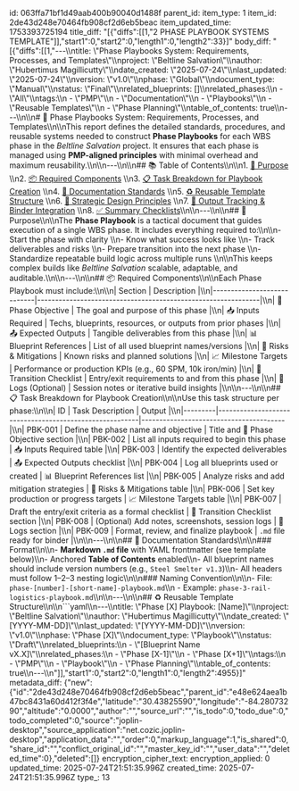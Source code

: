 id: 063ffa71bf1d49aab400b90040d1488f
parent_id: 
item_type: 1
item_id: 2de43d248e70464fb908cf2d6eb5beac
item_updated_time: 1753393725194
title_diff: "[{\"diffs\":[[1,\"2 PHASE PLAYBOOK SYSTEMS TEMPLATE\"]],\"start1\":0,\"start2\":0,\"length1\":0,\"length2\":33}]"
body_diff: "[{\"diffs\":[[1,\"---\\\ntitle: \\\"Phase Playbooks System: Requirements, Processes, and Templates\\\"\\\nproject: \\\"Beltline Salvation\\\"\\\nauthor: \\\"Hubertimus Magillicutty\\\"\\\ndate_created: \\\"2025-07-24\\\"\\\nlast_updated: \\\"2025-07-24\\\"\\\nversion: \\\"v1.0\\\"\\\nphase: \\\"Global\\\"\\\ndocument_type: \\\"Manual\\\"\\\nstatus: \\\"Final\\\"\\\nrelated_blueprints: []\\\nrelated_phases:\\\n  - \\\"All\\\"\\\ntags:\\\n  - \\\"PMP\\\"\\\n  - \\\"Documentation\\\"\\\n  - \\\"Playbooks\\\"\\\n  - \\\"Reusable Templates\\\"\\\n  - \\\"Phase Planning\\\"\\\ntable_of_contents: true\\\n---\\\n\\\n# 🔧 Phase Playbooks System: Requirements, Processes, and Templates\\\n\\\nThis report defines the detailed standards, procedures, and reusable systems needed to construct **Phase Playbooks** for each WBS phase in the *Beltline Salvation* project. It ensures that each phase is managed using **PMP-aligned principles** with minimal overhead and maximum reusability.\\\n\\\n---\\\n\\\n## 📚 Table of Contents\\\n\\\n1. [🎯 Purpose](#-purpose)  \\\n2. [📦 Required Components](#-required-components)  \\\n3. [📋 Task Breakdown for Playbook Creation](#-task-breakdown-for-playbook-creation)  \\\n4. [📐 Documentation Standards](#-documentation-standards)  \\\n5. [♻️ Reusable Template Structure](#-reusable-template-structure)  \\\n6. [🧠 Strategic Design Principles](#-strategic-design-principles)  \\\n7. [📎 Output Tracking & Binder Integration](#-output-tracking--binder-integration)  \\\n8. [✅ Summary Checklists](#-summary-checklists)\\\n\\\n---\\\n\\\n## 🎯 Purpose\\\n\\\nThe **Phase Playbook** is a tactical document that guides execution of a single WBS phase. It includes everything required to:\\\n\\\n- Start the phase with clarity  \\\n- Know what success looks like  \\\n- Track deliverables and risks  \\\n- Prepare transition into the next phase  \\\n- Standardize repeatable build logic across multiple runs  \\\n\\\nThis keeps complex builds like *Beltline Salvation* scalable, adaptable, and auditable.\\\n\\\n---\\\n\\\n## 📦 Required Components\\\n\\\nEach Phase Playbook must include:\\\n\\\n| Section                    | Description                                                  |\\\n|----------------------------|--------------------------------------------------------------|\\\n| 🎯 Phase Objective         | The goal and purpose of this phase                           |\\\n| 📥 Inputs Required         | Techs, blueprints, resources, or outputs from prior phases   |\\\n| 📤 Expected Outputs        | Tangible deliverables from this phase                        |\\\n| 📊 Blueprint References    | List of all used blueprint names/versions                    |\\\n| 🧩 Risks & Mitigations     | Known risks and planned solutions                           |\\\n| 📈 Milestone Targets       | Performance or production KPIs (e.g., 60 SPM, 10k iron/min)  |\\\n| 🔁 Transition Checklist    | Entry/exit requirements to and from this phase               |\\\n| 📝 Logs (Optional)         | Session notes or iterative build insights                    |\\\n\\\n---\\\n\\\n## 📋 Task Breakdown for Playbook Creation\\\n\\\nUse this task structure per phase:\\\n\\\n| ID      | Task Description                                      | Output                                |\\\n|---------|--------------------------------------------------------|----------------------------------------|\\\n| PBK-001 | Define the phase name and objective                    | Title and 🎯 Phase Objective section   |\\\n| PBK-002 | List all inputs required to begin this phase           | 📥 Inputs Required table               |\\\n| PBK-003 | Identify the expected deliverables                     | 📤 Expected Outputs checklist          |\\\n| PBK-004 | Log all blueprints used or created                     | 📊 Blueprint References list           |\\\n| PBK-005 | Analyze risks and add mitigation strategies            | 🧩 Risks & Mitigations table           |\\\n| PBK-006 | Set key production or progress targets                 | 📈 Milestone Targets table             |\\\n| PBK-007 | Draft the entry/exit criteria as a formal checklist    | 🔁 Transition Checklist section        |\\\n| PBK-008 | (Optional) Add notes, screenshots, session logs        | 📝 Logs section                        |\\\n| PBK-009 | Format, review, and finalize playbook                  | `.md` file ready for binder            |\\\n\\\n---\\\n\\\n## 📐 Documentation Standards\\\n\\\n### Format\\\n\\\n- **Markdown `.md` file** with YAML frontmatter (see template below)\\\n- Anchored **Table of Contents** enabled\\\n- All blueprint names should include version numbers (e.g., `Steel Smelter v1.3`)\\\n- All headers must follow 1–2–3 nesting logic\\\n\\\n### Naming Convention\\\n\\\n- File: `phase-[number]-[short-name]-playbook.md`\\\n  - Example: `phase-3-rail-logistics-playbook.md`\\\n\\\n---\\\n\\\n## ♻️ Reusable Template Structure\\\n\\\n```yaml\\\n---\\\ntitle: \\\"Phase [X] Playbook: [Name]\\\"\\\nproject: \\\"Beltline Salvation\\\"\\\nauthor: \\\"Hubertimus Magillicutty\\\"\\\ndate_created: \\\"[YYYY-MM-DD]\\\"\\\nlast_updated: \\\"[YYYY-MM-DD]\\\"\\\nversion: \\\"v1.0\\\"\\\nphase: \\\"Phase [X]\\\"\\\ndocument_type: \\\"Playbook\\\"\\\nstatus: \\\"Draft\\\"\\\nrelated_blueprints:\\\n  - \\\"[Blueprint Name vX.X]\\\"\\\nrelated_phases:\\\n  - \\\"Phase [X-1]\\\"\\\n  - \\\"Phase [X+1]\\\"\\\ntags:\\\n  - \\\"PMP\\\"\\\n  - \\\"Playbook\\\"\\\n  - \\\"Phase Planning\\\"\\\ntable_of_contents: true\\\n---\\\n\"]],\"start1\":0,\"start2\":0,\"length1\":0,\"length2\":4955}]"
metadata_diff: {"new":{"id":"2de43d248e70464fb908cf2d6eb5beac","parent_id":"e48e624aea1b47bc8431a60d412f3f4e","latitude":"30.43825590","longitude":"-84.28073290","altitude":"0.0000","author":"","source_url":"","is_todo":0,"todo_due":0,"todo_completed":0,"source":"joplin-desktop","source_application":"net.cozic.joplin-desktop","application_data":"","order":0,"markup_language":1,"is_shared":0,"share_id":"","conflict_original_id":"","master_key_id":"","user_data":"","deleted_time":0},"deleted":[]}
encryption_cipher_text: 
encryption_applied: 0
updated_time: 2025-07-24T21:51:35.996Z
created_time: 2025-07-24T21:51:35.996Z
type_: 13